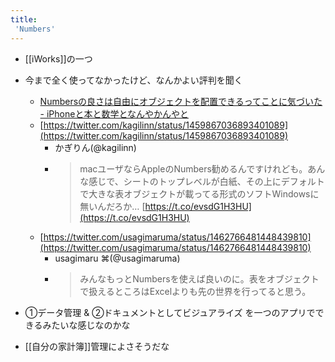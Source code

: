 ```yaml
---
title:
 'Numbers'
---
```


- [[iWorks]]の一つ

- 今まで全く使ってなかったけど、なんかよい評判を聞く
    - [Numbersの良さは自由にオブジェクトを配置できるってことに気づいた - iPhoneと本と数学となんやかんやと](https://choiyaki.com/p20211104/)
    - [https://twitter.com/kagilinn/status/1459867036893401089](https://twitter.com/kagilinn/status/1459867036893401089)
        - かぎりん(@kagilinn)
        - > macユーザならAppleのNumbers勧めるんですけれども。あんな感じで、シートのトップレベルが白紙、その上にデフォルトで大きな表オブジェクトが載ってる形式のソフトWindowsに無いんだろか… [https://t.co/evsdG1H3HU](https://t.co/evsdG1H3HU)
    - [https://twitter.com/usagimaruma/status/1462766481448439810](https://twitter.com/usagimaruma/status/1462766481448439810)
        - usagimaru ⌘(@usagimaruma)
        - > みんなもっとNumbersを使えば良いのに。表をオブジェクトで扱えるところはExcelよりも先の世界を行ってると思う。

- ①データ管理 & ②ドキュメントとしてビジュアライズ を一つのアプリでできるみたいな感じなのかな

- [[自分の家計簿]]管理によさそうだな
